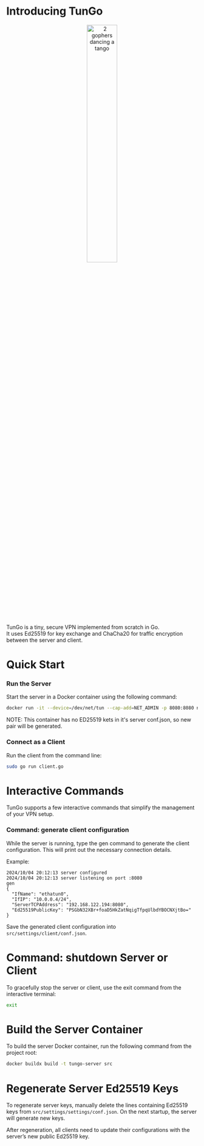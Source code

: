 # Introducing TunGo

<p align="center">
  <img 
alt="2 gophers dancing a tango"
src="https://i.ibb.co/K7yzDf6/DALL-E-2024-10-04-20-18-51-A-minimalist-logo-featuring-two-Go-language-mascots-dancing-tango-togethe.webp" width="40%"/>
</p>

TunGo is a tiny, secure VPN implemented from scratch in Go.  
It uses Ed25519 for key exchange and ChaCha20 for traffic encryption between the server and client.

# Quick Start

### Run the Server

Start the server in a Docker container using the following command:

```bash
docker run -it --device=/dev/net/tun --cap-add=NET_ADMIN -p 8080:8080 nlipatov/tungo:tungo-server
```
NOTE: This container has no ED25519 kets in it's server conf.json, so new pair will be generated.

### Connect as a Client

Run the client from the command line:

```bash
sudo go run client.go
```

# Interactive Commands

TunGo supports a few interactive commands that simplify the management of your VPN setup.

### Command: generate client configuration

While the server is running, type the gen command to generate the client configuration. 
This will print out the necessary connection details.

Example:
```
2024/10/04 20:12:13 server configured
2024/10/04 20:12:13 server listening on port :8080
gen
{
  "IfName": "ethatun0",
  "IfIP": "10.0.0.4/24",
  "ServerTCPAddress": "192.168.122.194:8080",
  "Ed25519PublicKey": "PSGbN32XBr+foaD5HkZatNqigTfpqUlbdYBOCNXjtBo="
}
```

Save the generated client configuration into `src/settings/client/conf.json`.

# Command: shutdown Server or Client

To gracefully stop the server or client, use the exit command from the interactive terminal:

```bash
exit
```

# Build the Server Container

To build the server Docker container, run the following command from the project root:

```bash
docker buildx build -t tungo-server src
```

# Regenerate Server Ed25519 Keys

To regenerate server keys, manually delete the lines containing Ed25519 keys from `src/settings/settings/conf.json`.
On the next startup, the server will generate new keys.

After regeneration, all clients need to update their configurations with the server’s new public Ed25519 key.
